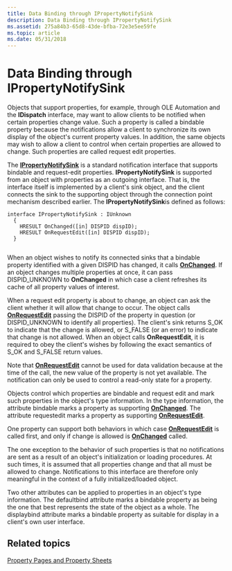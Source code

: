 ```yaml
---
title: Data Binding through IPropertyNotifySink
description: Data Binding through IPropertyNotifySink
ms.assetid: 275a84b3-65d8-43de-bfba-72e3e5ee59fe
ms.topic: article
ms.date: 05/31/2018
---
```


# Data Binding through IPropertyNotifySink

Objects that support properties, for example, through OLE Automation and the **IDispatch** interface, may want to allow clients to be notified when certain properties change value. Such a property is called a bindable property because the notifications allow a client to synchronize its own display of the object's current property values. In addition, the same objects may wish to allow a client to control when certain properties are allowed to change. Such properties are called request edit properties.

The [**IPropertyNotifySink**](/windows/desktop/api/OCIdl/nn-ocidl-ipropertynotifysink) is a standard notification interface that supports bindable and request-edit properties. **IPropertyNotifySink** is supported from an object with properties as an outgoing interface. That is, the interface itself is implemented by a client's sink object, and the client connects the sink to the supporting object through the connection point mechanism described earlier. The **IPropertyNotifySink**is defined as follows:

``` syntax
interface IPropertyNotifySink : IUnknown 
  { 
    HRESULT OnChanged([in] DISPID dispID); 
    HRESULT OnRequestEdit([in] DISPID dispID); 
  } 
 
```

When an object wishes to notify its connected sinks that a bindable property identified with a given DISPID has changed, it calls [**OnChanged**](/windows/desktop/api/OCIdl/nf-ocidl-ipropertynotifysink-onchanged). If an object changes multiple properties at once, it can pass DISPID\_UNKNOWN to **OnChanged** in which case a client refreshes its cache of all property values of interest.

When a request edit property is about to change, an object can ask the client whether it will allow that change to occur. The object calls [**OnRequestEdit**](/windows/desktop/api/OCIdl/nf-ocidl-ipropertynotifysink-onrequestedit) passing the DISPID of the property in question (or DISPID\_UNKNOWN to identify all properties). The client's sink returns S\_OK to indicate that the change is allowed, or S\_FALSE (or an error) to indicate that change is not allowed. When an object calls **OnRequestEdit**, it is required to obey the client's wishes by following the exact semantics of S\_OK and S\_FALSE return values.

Note that [**OnRequestEdit**](/windows/desktop/api/OCIdl/nf-ocidl-ipropertynotifysink-onrequestedit) cannot be used for data validation because at the time of the call, the new value of the property is not yet available. The notification can only be used to control a read-only state for a property.

Objects control which properties are bindable and request edit and mark such properties in the object's type information. In the type information, the attribute bindable marks a property as supporting [**OnChanged**](/windows/desktop/api/OCIdl/nf-ocidl-ipropertynotifysink-onchanged). The attribute requestedit marks a property as supporting [**OnRequestEdit**](/windows/desktop/api/OCIdl/nf-ocidl-ipropertynotifysink-onrequestedit).

One property can support both behaviors in which case [**OnRequestEdit**](/windows/desktop/api/OCIdl/nf-ocidl-ipropertynotifysink-onrequestedit) is called first, and only if change is allowed is [**OnChanged**](/windows/desktop/api/OCIdl/nf-ocidl-ipropertynotifysink-onchanged) called.

The one exception to the behavior of such properties is that no notifications are sent as a result of an object's initialization or loading procedures. At such times, it is assumed that all properties change and that all must be allowed to change. Notifications to this interface are therefore only meaningful in the context of a fully initialized/loaded object.

Two other attributes can be applied to properties in an object's type information. The defaultbind attribute marks a bindable property as being the one that best represents the state of the object as a whole. The displaybind attribute marks a bindable property as suitable for display in a client's own user interface.

## Related topics

<dl> <dt>

[Property Pages and Property Sheets](property-pages-and-property-sheets.md)
</dt> </dl>

 

 




